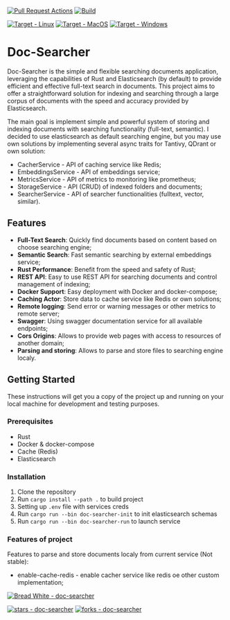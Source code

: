 [![Pull Request Actions](https://github.com/breadrock1/doc-searcher/actions/workflows/pull-request.yaml/badge.svg)](https://github.com/breadrock1/doc-searcher/actions/workflows/pull-request.yaml)
[![Build](https://img.shields.io/github/actions/workflow/status/breadrock1/doc-searcher/pull-request.yaml?branch=master&event=push)](https://img.shields.io/github/actions/workflow/status/breadrock1/doc-searcher/pull-request.yaml?branch=master&event=push)

[![Target - Linux](https://img.shields.io/badge/OS-Linux-blue?logo=linux&logoColor=white)](https://www.linux.org/ "Go to Linux homepage")
[![Target - MacOS](https://img.shields.io/badge/OS-MacOS-blue?logo=linux&logoColor=white)](https://www.apple.com/ "Go to Apple homepage")
[![Target - Windows](https://img.shields.io/badge/OS-Windows-blue?logo=linux&logoColor=white)](https://www.microsoft.com/ "Go to Apple homepage")

# Doc-Searcher

Doc-Searcher is the simple and flexible searching documents application, leveraging the capabilities of Rust and Elasticsearch (by default)
to provide efficient and effective full-text search in documents. This project aims to offer a straightforward solution for
indexing and searching through a large corpus of documents with the speed and accuracy provided by Elasticsearch.

The main goal is implement simple and powerful system of storing and indexing documents with searching functionality (full-text, semantic).
I decided to use elasticsearch as default searching engine, but you may use own solutions by implementing several async traits
for Tantivy, QDrant or own solution:


 - CacherService      - API of caching service like Redis;
 - EmbeddingsService  - API of embeddings service;
 - MetricsService     - API of metrics to monitoring like prometheus;
 - StorageService     - API (CRUD) of indexed folders and documents;
 - SearcherService    - API of searcher functionalities (fulltext, vector, similar).
 

## Features

- **Full-Text Search**: Quickly find documents based on content based on choose searching engine;
- **Semantic Search**: Fast semantic searching by external embeddings service;
- **Rust Performance**: Benefit from the speed and safety of Rust;
- **REST API**: Easy to use REST API for searching documents and control management of indexing;
- **Docker Support**: Easy deployment with Docker and docker-compose;
- **Caching Actor**: Store data to cache service like Redis or own solutions;
- **Remote logging**: Send error or warning messages or other metrics to remote server;
- **Swagger**: Using swagger documentation service for all available endpoints;
- **Cors Origins**: Allows to provide web pages with access to resources of another domain;
- **Parsing and storing**: Allows to parse and store files to searching engine localy.

## Getting Started

These instructions will get you a copy of the project up and running on your local machine for development and testing purposes.

### Prerequisites

- Rust
- Docker & docker-compose
- Cache (Redis)
- Elasticsearch

### Installation

1. Clone the repository
2. Run `cargo install --path .` to build project
3. Setting up `.env` file with services creds
4. Run `cargo run --bin doc-searcher-init` to init elasticsearch schemas
4. Run `cargo run --bin doc-searcher-run` to launch service

### Features of project

Features to parse and store documents localy from current service (Not stable):
 - enable-cache-redis    - enable cacher service like redis oe other custom implementation;

[![Bread White - doc-searcher](https://img.shields.io/static/v1?label=Bread%20White&message=author&color=blue&logo=github)](https://github.com/breadrock1/doc-searcher)

[![stars - doc-searcher](https://img.shields.io/github/stars/breadrock1/doc-searcher?style=social)](https://github.com/breadrock1/doc-searcher)
[![forks - doc-searcher](https://img.shields.io/github/forks/breadrock1/doc-searcher?style=social)](https://github.com/breadrock1/doc-searcher)
